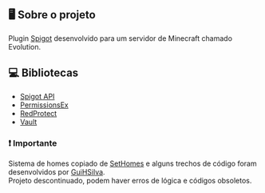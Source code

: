 ## :desktop_computer: Sobre o projeto
Plugin [Spigot](https://www.spigotmc.org/) desenvolvido para um servidor de Minecraft chamado Evolution.

## :computer: Bibliotecas
- [Spigot API](https://hub.spigotmc.org/javadocs/spigot/)
- [PermissionsEx](https://dev.bukkit.org/projects/permissionsex)
- [RedProtect](https://www.spigotmc.org/resources/redprotect-anti-grief-server-protection-region-management-1-7-1-16.15841/)
- [Vault](https://dev.bukkit.org/projects/vault)

### :exclamation: Importante
Sistema de homes copiado de [SetHomes](https://github.com/Xquiset/SetHomes) e alguns trechos de código foram desenvolvidos por [GuiHSilva](https://github.com/GuiHSilva).  
Projeto descontinuado, podem haver erros de lógica e códigos obsoletos.
